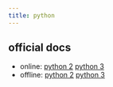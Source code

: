 ```yaml
---
title: python
---
```

## official docs
- online: [python 2](https://docs.python.org/2) [python 3](https://docs.python.org/3)
- offline: [python 2](https://docs.python.org/2/download.html) [python 3](https://docs.python.org/3/download.html)
